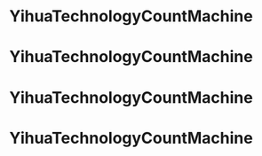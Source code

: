# YihuaTechnologyCountMachine
# YihuaTechnologyCountMachine
# YihuaTechnologyCountMachine
# YihuaTechnologyCountMachine